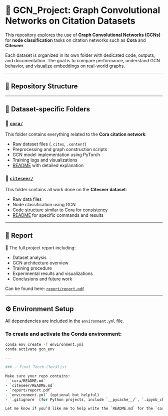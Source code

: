 # 📘 GCN_Project: Graph Convolutional Networks on Citation Datasets

This repository explores the use of **Graph Convolutional Networks (GCNs)** for **node classification** tasks on citation networks such as **Cora** and **Citeseer**.

Each dataset is organized in its own folder with dedicated code, outputs, and documentation. The goal is to compare performance, understand GCN behavior, and visualize embeddings on real-world graphs.

---

## 📂 Repository Structure


---

## 📁 Dataset-specific Folders

### 🔷 [`cora/`](./cora/)
This folder contains everything related to the **Cora citation network**:
- Raw dataset files (`.cites`, `.content`)
- Preprocessing and graph construction scripts
- GCN model implementation using PyTorch
- Training logs and visualizations
- [README](./cora/README.md) with detailed explanation

### 🔶 [`citeseer/`](./citeseer/)
This folder contains all work done on the **Citeseer dataset**:
- Raw data files
- Node classification using GCN
- Code structure similar to Cora for consistency
- [README](./citeseer/README.md) for specific commands and results

---

## 📑 Report

📄 The full project report including:
- Dataset analysis  
- GCN architecture overview  
- Training procedure  
- Experimental results and visualizations  
- Conclusions and future work  

Can be found here: [`report/report.pdf`](./report/report.pdf)

---

## ⚙️ Environment Setup

All dependencies are included in the `environment.yml` file.

### To create and activate the Conda environment:
```bash
conda env create -f environment.yml
conda activate gcn_env

---

### ✅ Final Touch Checklist

Make sure your repo contains:
- `cora/README.md`
- `citeseer/README.md`
- `report/report.pdf`
- `environment.yml` (optional but helpful)
- `.gitignore` (for Python projects, include `__pycache__/`, `.ipynb_checkpoints/`, etc.)

Let me know if you’d like me to help write the `README.md` for the `cora/` or `citeseer/` folders too!
